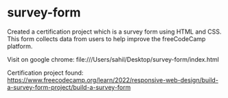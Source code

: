# survey-form
Created a certification project which is a survey form using HTML and CSS. This form collects data from users to help improve the freeCodeCamp platform.

Visit on google chrome: file:///Users/sahil/Desktop/survey-form/index.html

Certification project found: https://www.freecodecamp.org/learn/2022/responsive-web-design/build-a-survey-form-project/build-a-survey-form
